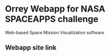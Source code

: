 # Orrey Webapp for NASA SPACEAPPS challenge
Web-based Space Mission Visualization software
## Webapp site link
